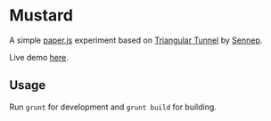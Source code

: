 # Mustard

A simple [paper.js](http://paperjs.org/) experiment based on [Triangular Tunnel](http://seeds.sennep.com/triangular-tunnel/) by [Sennep](http://www.sennep.com/).

Live demo [here](http://michele.berto.li/demo/mustard).

## Usage

Run `grunt` for development and `grunt build` for building.